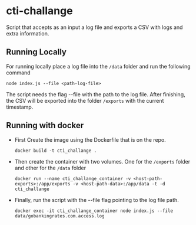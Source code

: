 # cti-challange
Script that accepts as an input a log file and exports a CSV with logs and extra information.

## Running Locally
For running locally place a log file into the `/data` folder and run the following command

    node index.js --file <path-log-file>
The script needs the flag --file with the path to the log file. After finishing, the CSV will be exported into the folder `/exports` with the current timestamp.

## Running with docker

 - First Create the image using the Dockerfile that is on the repo.

      `docker build -t cti_challange .`

 - Then create the container with two volumes. One for the `/exports` folder and other for the `/data` folder
	
     `docker run --name cti_challange_container -v <host-path-exports>:/app/exports -v <host-path-data>:/app/data -t -d cti_challange`

 - Finally, run the script with the --file flag pointing to the log file path. 

    `docker exec -it cti_challange_container node index.js --file data/gobankingrates.com.access.log`


